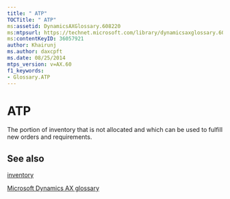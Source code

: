 ```yaml
---
title: " ATP"
TOCTitle: " ATP"
ms:assetid: DynamicsAXGlossary.608220
ms:mtpsurl: https://technet.microsoft.com/library/dynamicsaxglossary.608220(v=AX.60)
ms:contentKeyID: 36057921
author: Khairunj
ms.author: daxcpft
ms.date: 08/25/2014
mtps_version: v=AX.60
f1_keywords:
- Glossary.ATP
---
```


# ATP

The portion of inventory that is not allocated and which can be used to fulfill new orders and requirements.

## See also

[inventory](inventory.md)

[Microsoft Dynamics AX glossary](glossary/microsoft-dynamics-ax-glossary.md)

  



